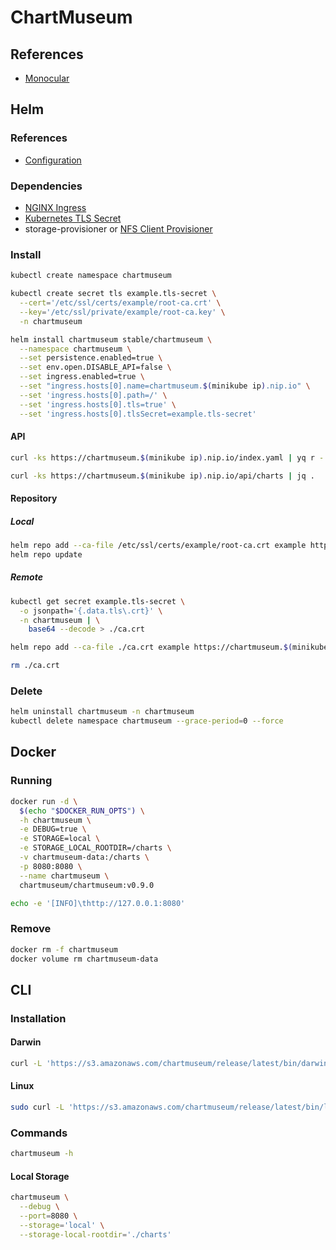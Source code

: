 # ChartMuseum

## References

- [Monocular](/monocular.md)

## Helm

### References

- [Configuration](https://github.com/helm/charts/tree/master/stable/chartmuseum#configuration)

### Dependencies

- [NGINX Ingress](/nginx-ingress.md)
- [Kubernetes TLS Secret](/k8s-tls-secret.md)
- storage-provisioner or [NFS Client Provisioner](/nfs-client-provisioner.md)

### Install

```sh
kubectl create namespace chartmuseum
```

```sh
kubectl create secret tls example.tls-secret \
  --cert='/etc/ssl/certs/example/root-ca.crt' \
  --key='/etc/ssl/private/example/root-ca.key' \
  -n chartmuseum
```

```sh
helm install chartmuseum stable/chartmuseum \
  --namespace chartmuseum \
  --set persistence.enabled=true \
  --set env.open.DISABLE_API=false \
  --set ingress.enabled=true \
  --set "ingress.hosts[0].name=chartmuseum.$(minikube ip).nip.io" \
  --set 'ingress.hosts[0].path=/' \
  --set 'ingress.hosts[0].tls=true' \
  --set 'ingress.hosts[0].tlsSecret=example.tls-secret'
```

#### API

```sh
curl -ks https://chartmuseum.$(minikube ip).nip.io/index.yaml | yq r -
```

```sh
curl -ks https://chartmuseum.$(minikube ip).nip.io/api/charts | jq .
```

#### Repository

##### Local

```sh
helm repo add --ca-file /etc/ssl/certs/example/root-ca.crt example https://chartmuseum.$(minikube ip).nip.io
helm repo update
```

##### Remote

```sh
kubectl get secret example.tls-secret \
  -o jsonpath='{.data.tls\.crt}' \
  -n chartmuseum | \
    base64 --decode > ./ca.crt
```

```sh
helm repo add --ca-file ./ca.crt example https://chartmuseum.$(minikube ip).nip.io
```

```sh
rm ./ca.crt
```

### Delete

```sh
helm uninstall chartmuseum -n chartmuseum
kubectl delete namespace chartmuseum --grace-period=0 --force
```

## Docker

### Running

```sh
docker run -d \
  $(echo "$DOCKER_RUN_OPTS") \
  -h chartmuseum \
  -e DEBUG=true \
  -e STORAGE=local \
  -e STORAGE_LOCAL_ROOTDIR=/charts \
  -v chartmuseum-data:/charts \
  -p 8080:8080 \
  --name chartmuseum \
  chartmuseum/chartmuseum:v0.9.0
```

```sh
echo -e '[INFO]\thttp://127.0.0.1:8080'
```

### Remove

```sh
docker rm -f chartmuseum
docker volume rm chartmuseum-data
```

## CLI

### Installation

#### Darwin

```sh
curl -L 'https://s3.amazonaws.com/chartmuseum/release/latest/bin/darwin/amd64/chartmuseum' -o /usr/local/bin/chartmuseum && chmod +x /usr/local/bin/chartmuseum
```

#### Linux

```sh
sudo curl -L 'https://s3.amazonaws.com/chartmuseum/release/latest/bin/linux/amd64/chartmuseum' -o /usr/local/bin/chartmuseum && sudo chmod +x /usr/local/bin/chartmuseum
```

### Commands

```sh
chartmuseum -h
```

#### Local Storage

```sh
chartmuseum \
  --debug \
  --port=8080 \
  --storage='local' \
  --storage-local-rootdir='./charts'
```
